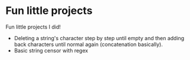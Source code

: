 # Fun little projects
 Fun little projects I did!
- Deleting a string's character step by step until empty and then adding back characters until normal again (concatenation basically).
- Basic string censor with regex
